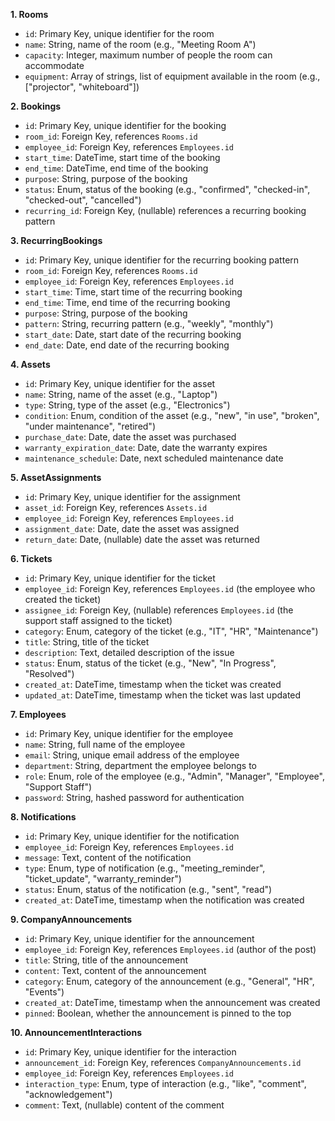 
**1. Rooms**
- `id`: Primary Key, unique identifier for the room
- `name`: String, name of the room (e.g., "Meeting Room A")
- `capacity`: Integer, maximum number of people the room can accommodate
- `equipment`: Array of strings, list of equipment available in the room (e.g., ["projector", "whiteboard"])

**2. Bookings**
- `id`: Primary Key, unique identifier for the booking
- `room_id`: Foreign Key, references `Rooms.id`
- `employee_id`: Foreign Key, references `Employees.id`
- `start_time`: DateTime, start time of the booking
- `end_time`: DateTime, end time of the booking
- `purpose`: String, purpose of the booking
- `status`: Enum, status of the booking (e.g., "confirmed", "checked-in", "checked-out", "cancelled")
- `recurring_id`: Foreign Key, (nullable) references a recurring booking pattern

**3. RecurringBookings**
- `id`: Primary Key, unique identifier for the recurring booking pattern
- `room_id`: Foreign Key, references `Rooms.id`
- `employee_id`: Foreign Key, references `Employees.id`
- `start_time`: Time, start time of the recurring booking
- `end_time`: Time, end time of the recurring booking
- `purpose`: String, purpose of the booking
- `pattern`: String, recurring pattern (e.g., "weekly", "monthly")
- `start_date`: Date, start date of the recurring booking
- `end_date`: Date, end date of the recurring booking

**4. Assets**
- `id`: Primary Key, unique identifier for the asset
- `name`: String, name of the asset (e.g., "Laptop")
- `type`: String, type of the asset (e.g., "Electronics")
- `condition`: Enum, condition of the asset (e.g., "new", "in use", "broken", "under maintenance", "retired")
- `purchase_date`: Date, date the asset was purchased
- `warranty_expiration_date`: Date, date the warranty expires
- `maintenance_schedule`: Date, next scheduled maintenance date

**5. AssetAssignments**
- `id`: Primary Key, unique identifier for the assignment
- `asset_id`: Foreign Key, references `Assets.id`
- `employee_id`: Foreign Key, references `Employees.id`
- `assignment_date`: Date, date the asset was assigned
- `return_date`: Date, (nullable) date the asset was returned

**6. Tickets**
- `id`: Primary Key, unique identifier for the ticket
- `employee_id`: Foreign Key, references `Employees.id` (the employee who created the ticket)
- `assignee_id`: Foreign Key, (nullable) references `Employees.id` (the support staff assigned to the ticket)
- `category`: Enum, category of the ticket (e.g., "IT", "HR", "Maintenance")
- `title`: String, title of the ticket
- `description`: Text, detailed description of the issue
- `status`: Enum, status of the ticket (e.g., "New", "In Progress", "Resolved")
- `created_at`: DateTime, timestamp when the ticket was created
- `updated_at`: DateTime, timestamp when the ticket was last updated

**7. Employees**
- `id`: Primary Key, unique identifier for the employee
- `name`: String, full name of the employee
- `email`: String, unique email address of the employee
- `department`: String, department the employee belongs to
- `role`: Enum, role of the employee (e.g., "Admin", "Manager", "Employee", "Support Staff")
- `password`: String, hashed password for authentication

**8. Notifications**
- `id`: Primary Key, unique identifier for the notification
- `employee_id`: Foreign Key, references `Employees.id`
- `message`: Text, content of the notification
- `type`: Enum, type of notification (e.g., "meeting_reminder", "ticket_update", "warranty_reminder")
- `status`: Enum, status of the notification (e.g., "sent", "read")
- `created_at`: DateTime, timestamp when the notification was created

**9. CompanyAnnouncements**
- `id`: Primary Key, unique identifier for the announcement
- `employee_id`: Foreign Key, references `Employees.id` (author of the post)
- `title`: String, title of the announcement
- `content`: Text, content of the announcement
- `category`: Enum, category of the announcement (e.g., "General", "HR", "Events")
- `created_at`: DateTime, timestamp when the announcement was created
- `pinned`: Boolean, whether the announcement is pinned to the top

**10. AnnouncementInteractions**
- `id`: Primary Key, unique identifier for the interaction
- `announcement_id`: Foreign Key, references `CompanyAnnouncements.id`
- `employee_id`: Foreign Key, references `Employees.id`
- `interaction_type`: Enum, type of interaction (e.g., "like", "comment", "acknowledgement")
- `comment`: Text, (nullable) content of the comment
